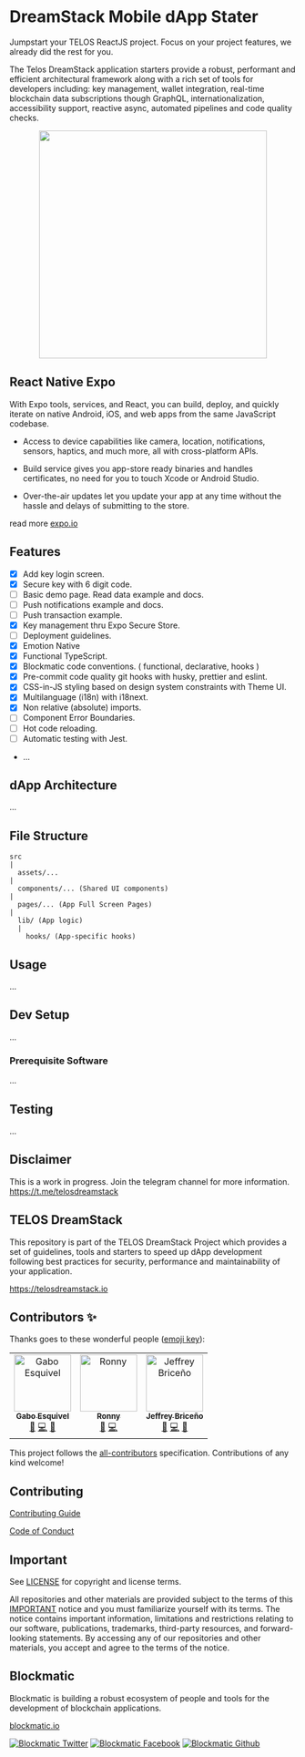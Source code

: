 # DreamStack Mobile dApp Stater

Jumpstart your TELOS ReactJS project. Focus on your project features, we already did the rest for you.

The Telos DreamStack application starters provide a robust, performant and efficient architectural framework along with a rich set of tools for developers including: key management, wallet integration, real-time blockchain data subscriptions though GraphQL, internationalization, accessibility support, reactive async, automated pipelines and code quality checks.

<p align="center">
<img src="https://user-images.githubusercontent.com/6248571/70386194-53182b80-195c-11ea-9752-63a1866257fc.gif" height="400">
</p>


## React Native Expo

With Expo tools, services, and React, you can build, deploy, and quickly iterate on native Android, iOS, and web apps from the same JavaScript codebase.

- Access to device capabilities like camera, location, notifications, sensors, haptics, and much more, all with cross-platform APIs.

- Build service gives you app-store ready binaries and handles certificates, no need for you to touch Xcode or Android Studio.

- Over-the-air updates let you update your app at any time without the hassle and delays of submitting to the store.

read more [expo.io](https://expo.io)


## Features

- [x] Add key login screen.
- [x] Secure key with 6 digit code.
- [ ] Basic demo page. Read data example and docs.
- [ ] Push notifications example and docs.
- [ ] Push transaction example.
- [x] Key management thru Expo Secure Store.
- [ ] Deployment guidelines.
- [x] Emotion Native
- [x] Functional TypeScript.
- [x] Blockmatic code conventions. ( functional, declarative, hooks )
- [x] Pre-commit code quality git hooks with husky, prettier and eslint.
- [x] CSS-in-JS styling based on design system constraints with Theme UI.
- [x] Multilanguage (i18n) with i18next.
- [x] Non relative (absolute) imports.
- [ ] Component Error Boundaries.
- [ ] Hot code reloading.
- [ ] Automatic testing with Jest.
- ...

## dApp Architecture

...

## File Structure

```
src
|
  assets/...
|
  components/... (Shared UI components)
|
  pages/... (App Full Screen Pages)
|
  lib/ (App logic)
  |
    hooks/ (App-specific hooks)
```

## Usage

...

## Dev Setup

...

### Prerequisite Software

...

## Testing

...

## Disclaimer

This is a work in progress. Join the telegram channel for more information.  
https://t.me/telosdreamstack

## TELOS DreamStack

This repository is part of the TELOS DreamStack Project which provides a set of guidelines, tools and starters to speed up dApp development following best practices for security, performance and maintainability of your application.

https://telosdreamstack.io

## Contributors ✨

Thanks goes to these wonderful people ([emoji key](https://allcontributors.org/docs/en/emoji-key)):

<!-- ALL-CONTRIBUTORS-LIST:START - Do not remove or modify this section -->
<!-- prettier-ignore -->
<table>
  <tr>
    <td align="center"><a href="https://gaboesquivel.com"><img src="https://avatars0.githubusercontent.com/u/391270?v=4" width="100px;" alt="Gabo Esquivel"/><br /><sub><b>Gabo Esquivel</b></sub></a><br /><a href="#ideas-gaboesquivel" title="Ideas, Planning, & Feedback">🤔</a> <a href="https://github.com/telosdreamstack/dreamstack-react/commits?author=gaboesquivel" title="Code">💻</a> <a href="#review-gaboesquivel" title="Reviewed Pull Requests">👀</a></td>
    <td align="center"><a href="https://rfreites.now.sh/"><img src="https://avatars1.githubusercontent.com/u/16639855?v=4" width="100px;" alt="Ronny"/><br /><sub><b>Ronny</b></sub></a><br /><a href="#ideas-rfreites" title="Ideas, Planning, & Feedback">🤔</a> <a href="https://github.com/telosdreamstack/dreamstack-react/commits?author=rfreites" title="Code">💻</a></td>
    <td align="center"><a href="https://github.com/JeffBriCR"><img src="https://avatars2.githubusercontent.com/u/1731975?v=4" width="100px;" alt="Jeffrey Briceño"/><br /><sub><b>Jeffrey Briceño</b></sub></a><br /><a href="#ideas-JeffBriCR" title="Ideas, Planning, & Feedback">🤔</a> <a href="https://github.com/telosdreamstack/dreamstack-react/commits?author=JeffBriCR" title="Code">💻</a> <a href="#review-JeffBriCR" title="Reviewed Pull Requests">👀</a></td>
  </tr>
</table>

<!-- ALL-CONTRIBUTORS-LIST:END -->

This project follows the [all-contributors](https://github.com/all-contributors/all-contributors) specification. Contributions of any kind welcome!

## Contributing

[Contributing Guide](./CONTRIBUTING.md)

[Code of Conduct](./CONTRIBUTING.md#conduct)


## Important

See [LICENSE](./LICENSE) for copyright and license terms.

All repositories and other materials are provided subject to the terms of this [IMPORTANT](./IMPORTANT.md) notice and you must familiarize yourself with its terms. The notice contains important information, limitations and restrictions relating to our software, publications, trademarks, third-party resources, and forward-looking statements. By accessing any of our repositories and other materials, you accept and agree to the terms of the notice.

## Blockmatic

Blockmatic is building a robust ecosystem of people and tools for the development of blockchain applications.

[blockmatic.io](https://blockmatic.io)

<!-- Please don't remove this: Grab your social icons from https://github.com/carlsednaoui/gitsocial -->

<!-- display the social media buttons in your README -->

[![Blockmatic Twitter][1.1]][1]
[![Blockmatic Facebook][2.1]][2]
[![Blockmatic Github][3.1]][3]

<!-- links to social media icons -->
<!-- no need to change these -->

<!-- icons with padding -->

[1.1]: http://i.imgur.com/tXSoThF.png 'twitter icon with padding'
[2.1]: http://i.imgur.com/P3YfQoD.png 'facebook icon with padding'
[3.1]: http://i.imgur.com/0o48UoR.png 'github icon with padding'

<!-- icons without padding -->

[1.2]: http://i.imgur.com/wWzX9uB.png 'twitter icon without padding'
[2.2]: http://i.imgur.com/fep1WsG.png 'facebook icon without padding'
[3.2]: http://i.imgur.com/9I6NRUm.png 'github icon without padding'

<!-- links to your social media accounts -->
<!-- update these accordingly -->

[1]: http://www.twitter.com/blockmatic_io
[2]: http://fb.me/blockmatic.io
[3]: http://www.github.com/blockmatic
